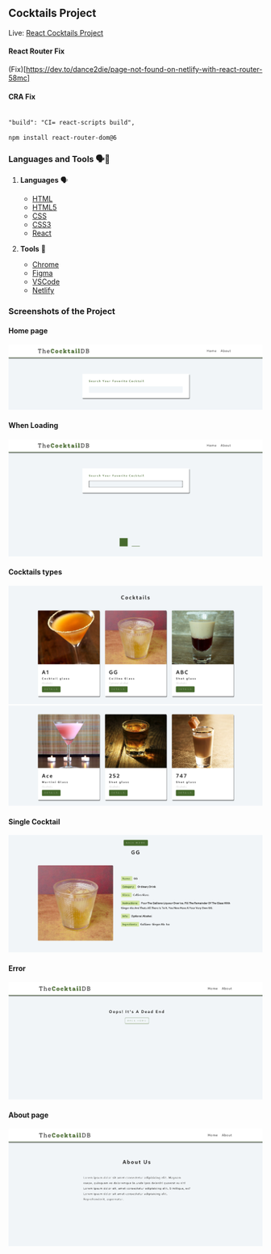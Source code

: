## Cocktails Project

Live: [React Cocktails Project](https://my-react-project-cocktail.netlify.app/)

#### React Router Fix

(Fix)[https://dev.to/dance2die/page-not-found-on-netlify-with-react-router-58mc]

#### CRA Fix

```

"build": "CI= react-scripts build",

```

```sh
npm install react-router-dom@6
```

### Languages and Tools 🗣️🔧

1. **Languages** 🗣️

   - [HTML](https://github.com/topics/html)
   - [HTML5](https://github.com/topics/html5)
   - [CSS](https://github.com/topics/css)
   - [CSS3](https://github.com/topics/css3)
   - [React](https://github.com/topics/react)

2. **Tools** 🔧
   - [Chrome](https://github.com/topics/chrome)
   - [Figma](https://github.com/topics/figma)
   - [VSCode](https://github.com/topics/vscode)
   - [Netlify](https://github.com/topics/netlify)

### Screenshots of the Project

#### Home page

![alt text](./Screenshots/image.png)

#### When Loading

![alt text](./Screenshots/image-4.png)

#### Cocktails types

![alt text](image-1.png)
![alt text](image-2.png)

#### Single Cocktail

![alt text](./Screenshots/image-3.png)

#### Error

![alt text](image-5.png)

#### About page

![alt text](image-6.png)
